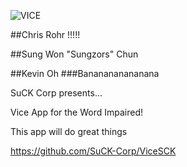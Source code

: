 ![VICE](https://upload-assets.vice.com/files/2016/02/26/1456516814vice_logo.png)

##Chris Rohr !!!!!

##Sung Won "Sungzors" Chun

##Kevin Oh
###Bananananananana


SuCK Corp presents...

Vice App for the Word Impaired!

This app will do great things

https://github.com/SuCK-Corp/ViceSCK

